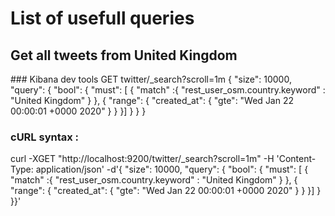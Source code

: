 # List of usefull queries
## Get all tweets from United Kingdom 
### Kibana dev tools
GET twitter/_search?scroll=1m
{
  "size": 10000,
  "query": {
    "bool": {
      "must": [
        {
          "match" :{
            "rest_user_osm.country.keyword" : "United Kingdom" 
          }
        },
        {
          "range": {
            "created_at": {
              "gte": "Wed Jan 22 00:00:01 +0000 2020"
            }
          }
        }]
    }
  }
}
### cURL syntax :
curl -XGET "http://localhost:9200/twitter/_search?scroll=1m" -H 'Content-Type: application/json' -d'{  "size": 10000,  "query": {    "bool": {      "must": [        {          "match" :{            "rest_user_osm.country.keyword" : "United Kingdom"           }        },        {          "range": {            "created_at": {              "gte": "Wed Jan 22 00:00:01 +0000 2020"            }          }        }]    }  }}'